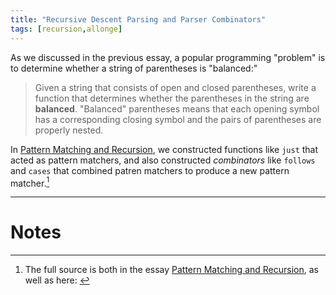 ```yaml
---
title: "Recursive Descent Parsing and Parser Combinators"
tags: [recursion,allonge]
---
```


As we discussed in the previous essay, a popular programming "problem" is to determine whether a string of parentheses is "balanced:"

> Given a string that consists of open and closed parentheses, write a function that determines whether the parentheses in the string are **balanced**. "Balanced" parentheses means that each opening symbol has a corresponding closing symbol and the pairs of parentheses are properly nested.

[Pattern Matching and Recursion]: http://raganwald.com/2018/10/17/recursive-pattern-matching.html

In [Pattern Matching and Recursion], we constructed functions like `just` that acted as pattern matchers, and also constructed _combinators_ like `follows` and `cases` that combined patren matchers to produce a new pattern matcher.[^source]

[^source]: The full source is both in the essay [Pattern Matching and Recursion], as well as here: <script src="https://gist.github.com/raganwald/d5005beb167f075f2c90898143f4e116.js"></script>

---

# Notes
